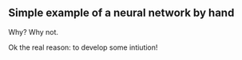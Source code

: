 ## Simple example of a neural network by hand

Why? Why not.

Ok the real reason: to develop some intiution! 
